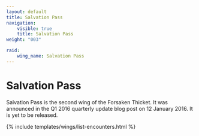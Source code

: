 ```yaml
---
layout: default
title: Salvation Pass
navigation:
    visible: true
    title: Salvation Pass
weight: "003"

raid:
    wing_name: Salvation Pass
---
```


# Salvation Pass
Salvation Pass is the second wing of the Forsaken Thicket.
It was announced in the Q1 2016 quarterly update blog post on 12 January 2016.
It is yet to be released.

{% include templates/wings/list-encounters.html %}
